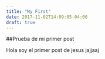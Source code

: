 ```yaml
---
title: "My First"
date: 2017-11-02T14:09:05-04:00
draft: true
---
```


##Prueba de mi primer post

Hola soy el primer post de jesus jajjaaj

